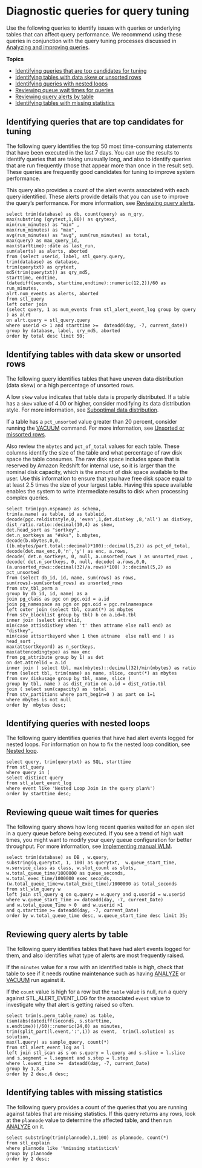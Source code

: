 # Diagnostic queries for query tuning<a name="diagnostic-queries-for-query-tuning"></a>

Use the following queries to identify issues with queries or underlying tables that can affect query performance\. We recommend using these queries in conjunction with the query tuning processes discussed in [Analyzing and improving queries](c-query-tuning.md)\.

**Topics**
+ [Identifying queries that are top candidates for tuning](#identify-queries-that-are-top-candidates-for-tuning)
+ [Identifying tables with data skew or unsorted rows](#identify-tables-with-data-skew-or-unsorted-rows)
+ [Identifying queries with nested loops](#identify-queries-with-nested-loops)
+ [Reviewing queue wait times for queries](#review-queue-wait-times-for-queries)
+ [Reviewing query alerts by table](#review-query-alerts-by-table)
+ [Identifying tables with missing statistics](#identify-tables-with-missing-statistics)

## Identifying queries that are top candidates for tuning<a name="identify-queries-that-are-top-candidates-for-tuning"></a>

The following query identifies the top 50 most time\-consuming statements that have been executed in the last 7 days\. You can use the results to identify queries that are taking unusually long, and also to identify queries that are run frequently \(those that appear more than once in the result set\)\. These queries are frequently good candidates for tuning to improve system performance\.

This query also provides a count of the alert events associated with each query identified\. These alerts provide details that you can use to improve the query’s performance\. For more information, see [Reviewing query alerts](c-reviewing-query-alerts.md)\.

```
select trim(database) as db, count(query) as n_qry, 
max(substring (qrytext,1,80)) as qrytext, 
min(run_minutes) as "min" , 
max(run_minutes) as "max", 
avg(run_minutes) as "avg", sum(run_minutes) as total,  
max(query) as max_query_id, 
max(starttime)::date as last_run, 
sum(alerts) as alerts, aborted
from (select userid, label, stl_query.query, 
trim(database) as database, 
trim(querytxt) as qrytext, 
md5(trim(querytxt)) as qry_md5, 
starttime, endtime, 
(datediff(seconds, starttime,endtime)::numeric(12,2))/60 as run_minutes,     
alrt.num_events as alerts, aborted 
from stl_query 
left outer join 
(select query, 1 as num_events from stl_alert_event_log group by query ) as alrt 
on alrt.query = stl_query.query
where userid <> 1 and starttime >=  dateadd(day, -7, current_date)) 
group by database, label, qry_md5, aborted
order by total desc limit 50;
```

## Identifying tables with data skew or unsorted rows<a name="identify-tables-with-data-skew-or-unsorted-rows"></a>

The following query identifies tables that have uneven data distribution \(data skew\) or a high percentage of unsorted rows\.

A low `skew` value indicates that table data is properly distributed\. If a table has a `skew` value of 4\.00 or higher, consider modifying its data distribution style\. For more information, see [Suboptimal data distribution](query-performance-improvement-opportunities.md#suboptimal-data-distribution)\.

If a table has a `pct_unsorted` value greater than 20 percent, consider running the [VACUUM](r_VACUUM_command.md) command\. For more information, see [Unsorted or missorted rows](query-performance-improvement-opportunities.md#unsorted-or-mis-sorted-rows)\.

Also review the `mbytes` and `pct_of_total` values for each table\. These columns identify the size of the table and what percentage of raw disk space the table consumes\. The raw disk space includes space that is reserved by Amazon Redshift for internal use, so it is larger than the nominal disk capacity, which is the amount of disk space available to the user\. Use this information to ensure that you have free disk space equal to at least 2\.5 times the size of your largest table\. Having this space available enables the system to write intermediate results to disk when processing complex queries\. 

```
select trim(pgn.nspname) as schema, 
trim(a.name) as table, id as tableid, 
decode(pgc.reldiststyle,0, 'even',1,det.distkey ,8,'all') as distkey, dist_ratio.ratio::decimal(10,4) as skew, 
det.head_sort as "sortkey", 
det.n_sortkeys as "#sks", b.mbytes,  
decode(b.mbytes,0,0,((b.mbytes/part.total::decimal)*100)::decimal(5,2)) as pct_of_total, 
decode(det.max_enc,0,'n','y') as enc, a.rows, 
decode( det.n_sortkeys, 0, null, a.unsorted_rows ) as unsorted_rows , 
decode( det.n_sortkeys, 0, null, decode( a.rows,0,0, (a.unsorted_rows::decimal(32)/a.rows)*100) )::decimal(5,2) as pct_unsorted 
from (select db_id, id, name, sum(rows) as rows, 
sum(rows)-sum(sorted_rows) as unsorted_rows 
from stv_tbl_perm a 
group by db_id, id, name) as a 
join pg_class as pgc on pgc.oid = a.id
join pg_namespace as pgn on pgn.oid = pgc.relnamespace
left outer join (select tbl, count(*) as mbytes 
from stv_blocklist group by tbl) b on a.id=b.tbl
inner join (select attrelid, 
min(case attisdistkey when 't' then attname else null end) as "distkey",
min(case attsortkeyord when 1 then attname  else null end ) as head_sort , 
max(attsortkeyord) as n_sortkeys, 
max(attencodingtype) as max_enc 
from pg_attribute group by 1) as det 
on det.attrelid = a.id
inner join ( select tbl, max(mbytes)::decimal(32)/min(mbytes) as ratio 
from (select tbl, trim(name) as name, slice, count(*) as mbytes
from svv_diskusage group by tbl, name, slice ) 
group by tbl, name ) as dist_ratio on a.id = dist_ratio.tbl
join ( select sum(capacity) as  total
from stv_partitions where part_begin=0 ) as part on 1=1
where mbytes is not null 
order by  mbytes desc;
```

## Identifying queries with nested loops<a name="identify-queries-with-nested-loops"></a>

The following query identifies queries that have had alert events logged for nested loops\. For information on how to fix the nested loop condition, see [Nested loop](query-performance-improvement-opportunities.md#nested-loop)\.

```
select query, trim(querytxt) as SQL, starttime 
from stl_query 
where query in (
select distinct query 
from stl_alert_event_log 
where event like 'Nested Loop Join in the query plan%') 
order by starttime desc;
```

## Reviewing queue wait times for queries<a name="review-queue-wait-times-for-queries"></a>

The following query shows how long recent queries waited for an open slot in a query queue before being executed\. If you see a trend of high wait times, you might want to modify your query queue configuration for better throughput\. For more information, see [Implementing manual WLM](cm-c-defining-query-queues.md)\.

```
select trim(database) as DB , w.query, 
substring(q.querytxt, 1, 100) as querytxt,  w.queue_start_time, 
w.service_class as class, w.slot_count as slots, 
w.total_queue_time/1000000 as queue_seconds, 
w.total_exec_time/1000000 exec_seconds, (w.total_queue_time+w.total_Exec_time)/1000000 as total_seconds 
from stl_wlm_query w 
left join stl_query q on q.query = w.query and q.userid = w.userid 
where w.queue_start_Time >= dateadd(day, -7, current_Date) 
and w.total_queue_Time > 0  and w.userid >1   
and q.starttime >= dateadd(day, -7, current_Date) 
order by w.total_queue_time desc, w.queue_start_time desc limit 35;
```

## Reviewing query alerts by table<a name="review-query-alerts-by-table"></a>

The following query identifies tables that have had alert events logged for them, and also identifies what type of alerts are most frequently raised\.

If the `minutes` value for a row with an identified table is high, check that table to see if it needs routine maintenance such as having [ANALYZE](r_ANALYZE.md) or [VACUUM](r_VACUUM_command.md) run against it\.

If the `count` value is high for a row but the `table` value is null, run a query against STL\_ALERT\_EVENT\_LOG for the associated `event` value to investigate why that alert is getting raised so often\.

```
select trim(s.perm_table_name) as table, 
(sum(abs(datediff(seconds, s.starttime, s.endtime)))/60)::numeric(24,0) as minutes, trim(split_part(l.event,':',1)) as event,  trim(l.solution) as solution, 
max(l.query) as sample_query, count(*) 
from stl_alert_event_log as l 
left join stl_scan as s on s.query = l.query and s.slice = l.slice 
and s.segment = l.segment and s.step = l.step
where l.event_time >=  dateadd(day, -7, current_Date) 
group by 1,3,4 
order by 2 desc,6 desc;
```

## Identifying tables with missing statistics<a name="identify-tables-with-missing-statistics"></a>

The following query provides a count of the queries that you are running against tables that are missing statistics\. If this query returns any rows, look at the `plannode` value to determine the affected table, and then run [ANALYZE](r_ANALYZE.md) on it\.

```
select substring(trim(plannode),1,100) as plannode, count(*) 
from stl_explain 
where plannode like '%missing statistics%' 
group by plannode 
order by 2 desc;
```